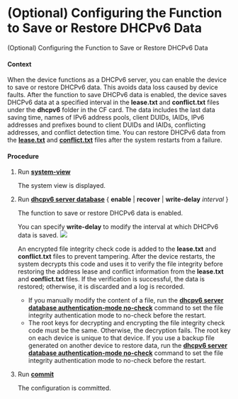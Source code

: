 (Optional) Configuring the Function to Save or Restore DHCPv6 Data
==================================================================

(Optional) Configuring the Function to Save or Restore DHCPv6 Data

#### Context

When the device functions as a DHCPv6 server, you can enable the device to save or restore DHCPv6 data. This avoids data loss caused by device faults. After the function to save DHCPv6 data is enabled, the device saves DHCPv6 data at a specified interval in the **lease.txt** and **conflict.txt** files under the **dhcpv6** folder in the CF card. The data includes the last data saving time, names of IPv6 address pools, client DUIDs, IAIDs, IPv6 addresses and prefixes bound to client DUIDs and IAIDs, conflicting addresses, and conflict detection time. You can restore DHCPv6 data from the [**lease.txt**](cmdqueryname=lease.txt) and [**conflict.txt**](cmdqueryname=conflict.txt) files after the system restarts from a failure.


#### Procedure

1. Run [**system-view**](cmdqueryname=system-view)
   
   
   
   The system view is displayed.
2. Run [**dhcpv6 server database**](cmdqueryname=dhcpv6+server+database) { **enable** | **recover** | **write-delay** *interval* }
   
   
   
   The function to save or restore DHCPv6 data is enabled.
   
   
   
   You can specify **write-delay** to modify the interval at which DHCPv6 data is saved. ![](../../../../public_sys-resources/note_3.0-en-us.png) 
   
   An encrypted file integrity check code is added to the **lease.txt** and **conflict.txt** files to prevent tampering. After the device restarts, the system decrypts this code and uses it to verify the file integrity before restoring the address lease and conflict information from the **lease.txt** and **conflict.txt** files. If the verification is successful, the data is restored; otherwise, it is discarded and a log is recorded.
   
   * If you manually modify the content of a file, run the [**dhcpv6 server database authentication-mode no-check**](cmdqueryname=dhcpv6+server+database+authentication-mode+no-check) command to set the file integrity authentication mode to no-check before the restart.
   * The root keys for decrypting and encrypting the file integrity check code must be the same. Otherwise, the decryption fails. The root key on each device is unique to that device. If you use a backup file generated on another device to restore data, run the [**dhcpv6 server database authentication-mode no-check**](cmdqueryname=dhcpv6+server+database+authentication-mode+no-check) command to set the file integrity authentication mode to no-check before the restart.
3. Run [**commit**](cmdqueryname=commit)
   
   
   
   The configuration is committed.